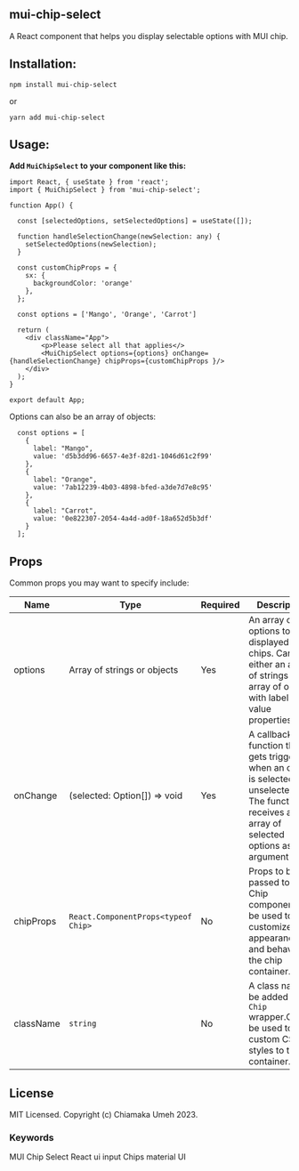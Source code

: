 ## mui-chip-select

A React component that helps you display selectable options with MUI chip.

## Installation:

`npm install mui-chip-select`

or

`yarn add mui-chip-select`

## Usage:

**Add `MuiChipSelect` to your component like this:**

```
import React, { useState } from 'react';
import { MuiChipSelect } from 'mui-chip-select';

function App() {

  const [selectedOptions, setSelectedOptions] = useState([]);

  function handleSelectionChange(newSelection: any) {
    setSelectedOptions(newSelection);
  }

  const customChipProps = {
    sx: {
      backgroundColor: 'orange'
    },
  };

  const options = ['Mango', 'Orange', 'Carrot']

  return (
    <div className="App">
        <p>Please select all that applies</>
        <MuiChipSelect options={options} onChange={handleSelectionChange} chipProps={customChipProps }/>
    </div>
  );
}

export default App;

```

Options can also be an array of objects:

```
  const options = [
    {
      label: "Mango",
      value: 'd5b3dd96-6657-4e3f-82d1-1046d61c2f99'
    },
    {
      label: "Orange",
      value: '7ab12239-4b03-4898-bfed-a3de7d7e8c95'
    },
    {
      label: "Carrot",
      value: '0e822307-2054-4a4d-ad0f-18a652d5b3df'
    }
  ];
```

## Props

Common props you may want to specify include:

| Name      | Type                                | Required | Description                                                                                                                                         |
| --------- | ----------------------------------- | -------- | --------------------------------------------------------------------------------------------------------------------------------------------------- |
| options   | Array of strings or objects         | Yes      | An array of options to be displayed as chips. Can be either an array of strings or an array of objects with label and value properties..            |
| onChange  | (selected: Option[]) => void        | Yes      | A callback function that gets triggered when an option is selected or unselected. The function receives an array of selected options as an argument |
| chipProps | `React.ComponentProps<typeof Chip>` | No       | Props to be passed to the Chip component.Can be used to customize the appearance and behavior of the chip container.                                |
| className | `string`                            | No       | A class name to be added to the `Chip` wrapper.Can be used to add custom CSS styles to the container.                                               |

## License

MIT Licensed. Copyright (c) Chiamaka Umeh 2023.

### Keywords

MUI Chip Select React ui input Chips material UI

